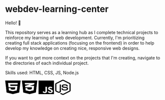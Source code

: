 # webdev-learning-center
Hello! 👋 

This repository serves as a learning hub as I complete technical projects to reinforce my learning of web development. Currently, I'm prioritizing creating full stack applications (focusing on the frontend) in order to help develop my knowledge on creating nice, responsive web designs.

If you want to get more context on the projects that I'm creating, navigate to the directories of each individual project. 

Skills used: HTML, CSS, JS, Node.js

<img src="icons/html.svg" alt="html" width="50" height="50"> <img src="icons/css.svg" alt="css" width="50" height="50"> <img src="icons/js.svg" alt="js" width="50" height="50"> <img src="icons/node-js.svg" alt="node.js" width="50" height="50">

